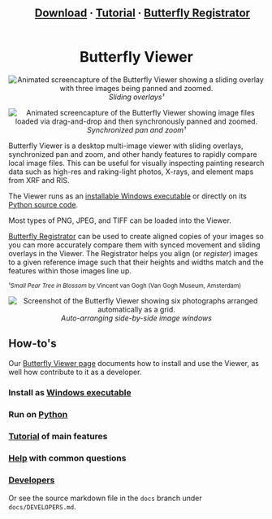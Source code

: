 <div id="user-content-toc" align="center">
  <ul>
    <summary>
      <h2 style="display: inline-block;">
        <a href="https://olive-groves.github.io/butterfly_viewer/butterfly_viewer.html#download-and-install">Download</a>
        ·
        <a href="https://olive-groves.github.io/butterfly_viewer/butterfly_viewer.html#tutorial">Tutorial</a>
        ·
        <a href="https://olive-groves.github.io/butterfly_viewer/butterfly_viewer.html#where-is-butterfly-registrator">Butterfly Registrator</a>
      </h2>
    </summary>
  </ul>
</div>

<h1 align="center"> 
  Butterfly Viewer
</h1>

<p align="center">
  <img src="https://olive-groves.github.io/butterfly_viewer/images/viewer_sliding_overlay.gif" alt="Animated screencapture of the Butterfly Viewer showing a sliding overlay with three images being panned and zoomed.">
  <br />
  <i>Sliding overlays¹</i>
</p>

<p align="center">
  <img src="https://olive-groves.github.io/butterfly_viewer/images/viewer_dragdrop_sync.gif" alt="Animated screencapture of the Butterfly Viewer showing image files loaded via drag-and-drop and then synchronously panned and zoomed.">
  <br />
  <i>Synchronized pan and zoom¹</i>
</p>

Butterfly Viewer is a desktop multi-image viewer with sliding overlays, synchronized pan and zoom, and other handy features to rapidly compare local image files. This can be useful for visually inspecting painting research data such as high-res and raking-light photos, X-rays, and element maps from XRF and RIS.

The Viewer runs as an [installable Windows executable](https://olive-groves.github.io/butterfly_viewer/butterfly_viewer.html#windows-executable) or directly on its [Python source code](https://olive-groves.github.io/butterfly_viewer/butterfly_viewer.html#python).

Most types of PNG, JPEG, and TIFF can be loaded into the Viewer. 

[Butterfly Registrator](https://olive-groves.github.io/butterfly_viewer/butterfly_viewer.html#where-is-butterfly-registrator) can be used to create aligned copies of your images so you can more accurately compare them with synced movement and sliding overlays in the Viewer. The Registrator helps you align (or *register*) images to a given reference image such that their heights and widths match and the features within those images line up.

<sup>¹*Small Pear Tree in Blossom* by Vincent van Gogh (Van Gogh Museum, Amsterdam)</sup>

<p align="center">
  <img src="https://olive-groves.github.io/butterfly_viewer/images/viewer_eindhoven.jpg" alt="Screenshot of the Butterfly Viewer showing six photographs arranged automatically as a grid.">
  <br />
  <i>Auto-arranging side-by-side image windows</i>
</p>

## How-to's

Our [Butterfly Viewer page](https://olive-groves.github.io/butterfly_viewer) documents how to install and use the Viewer, as well how contribute to it as a developer. 

### Install as [Windows executable](https://olive-groves.github.io/butterfly_viewer/butterfly_viewer.html#windows-executable)

### Run on [Python](https://olive-groves.github.io/butterfly_viewer/butterfly_viewer.html#python)

### [Tutorial](https://olive-groves.github.io/butterfly_viewer/butterfly_viewer.html#tutorial) of main features

### [Help](https://olive-groves.github.io/butterfly_viewer/butterfly_viewer.html#help) with common questions

### [Developers](https://olive-groves.github.io/butterfly_viewer/butterfly_viewer.html#developers)

Or see the source markdown file in the `docs` branch under `docs/DEVELOPERS.md`.
